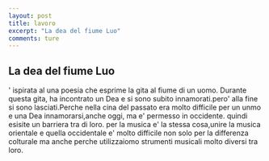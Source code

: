 ```yaml
---
layout: post
title: lavoro
excerpt: "La dea del fiume Luo"
comments: ture
---
```

## La dea del fiume Luo

' ispirata al una poesia che esprime la gita al fiume di un uomo.
Durante questa gita, ha incontrato un Dea e si sono subito innamorati.pero' alla fine si sono lasciati.Perche nella cina del passato era molto difficile per un unmo e una Dea innamorarsi,anche oggi, ma e' permesso in occidente. quindi esisite un barriera tra di loro.
per la musica e' la stessa cosa,unire la musica orientale e quella occidentale e' molto difficile non solo per la differenza colturale ma anche perche utilizzaiomo strumenti musicali molto diversi tra loro.
